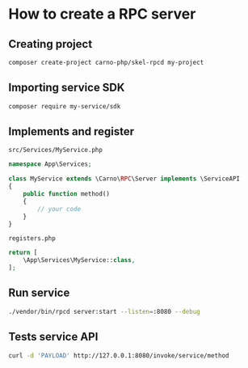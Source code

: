 # How to create a RPC server

## Creating project

```bash
composer create-project carno-php/skel-rpcd my-project
```

## Importing service SDK

```bash
composer require my-service/sdk
```

## Implements and register

`src/Services/MyService.php`

```php
namespace App\Services;

class MyService extends \Carno\RPC\Server implements \ServiceAPI
{
    public function method()
    {
        // your code
    }
}
```

`registers.php`

```php
return [
    \App\Services\MyService::class,
];
```

## Run service

```bash
./vendor/bin/rpcd server:start --listen=:8080 --debug
```

## Tests service API

```bash
curl -d 'PAYLOAD' http://127.0.0.1:8080/invoke/service/method
```
